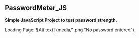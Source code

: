 ## PasswordMeter_JS

**Simple JavaScript Project to test password strength.**

Loading Page:
![Alt text] (media/1.png "No password entered")
